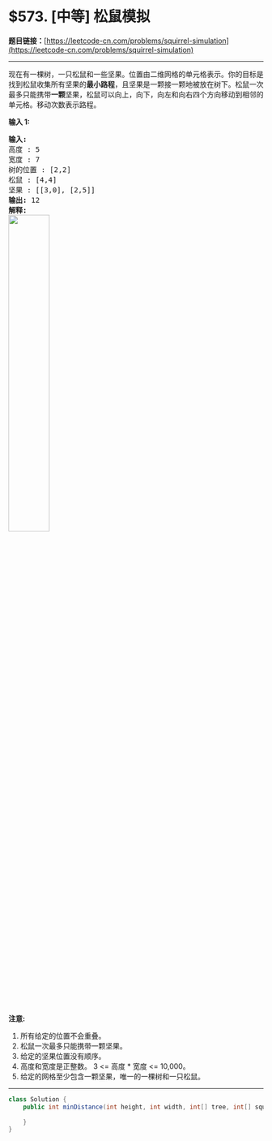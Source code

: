 # $573. [中等] 松鼠模拟

**题目链接：**[https://leetcode-cn.com/problems/squirrel-simulation](https://leetcode-cn.com/problems/squirrel-simulation)

---

<div class="content__1Y2H">
 <div class="notranslate">
  <p>现在有一棵树，一只松鼠和一些坚果。位置由二维网格的单元格表示。你的目标是找到松鼠收集所有坚果的<strong>最小路程</strong>，且坚果是一颗接一颗地被放在树下。松鼠一次最多只能携带<strong>一颗</strong>坚果，松鼠可以向上，向下，向左和向右四个方向移动到相邻的单元格。移动次数表示路程。</p> 
  <p><strong>输入 1:</strong></p> 
  <pre class="language-text"><strong>输入:</strong> 
高度 : 5
宽度 : 7
树的位置 : [2,2]
松鼠 : [4,4]
坚果 : [[3,0], [2,5]]
<strong>输出:</strong> 12
<strong>解释:</strong>
<img style="width: 40%;" src="/uploads/2018/10/22/squirrel_simulation.png">​​​​​
</pre> 
  <p><strong>注意:</strong></p> 
  <ol> 
   <li>所有给定的位置不会重叠。</li> 
   <li>松鼠一次最多只能携带一颗坚果。</li> 
   <li>给定的坚果位置没有顺序。</li> 
   <li>高度和宽度是正整数。 3 &lt;= 高度 * 宽度 &lt;= 10,000。</li> 
   <li>给定的网格至少包含一颗坚果，唯一的一棵树和一只松鼠。</li> 
  </ol> 
 </div>
</div>

---

```java
class Solution {
    public int minDistance(int height, int width, int[] tree, int[] squirrel, int[][] nuts) {
        
    }
}
```